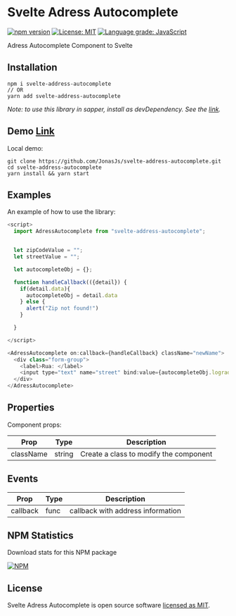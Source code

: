 # Svelte Adress Autocomplete

[![npm version](https://badge.fury.io/js/svelte-address-autocomplete.svg)](https://www.npmjs.com/package/svelte-address-autocomplete)
[![License: MIT](https://img.shields.io/badge/License-MIT-yellow.svg)](https://github.com/JonasJs/svelte-address-autocomplete/blob/master/LICENSE)
[![Language grade: JavaScript](https://img.shields.io/lgtm/grade/javascript/github/jonasjs/svelte-adress-autocomplete.svg?logo=lgtm&logoWidth=18)](https://lgtm.com/projects/g/jonasjs/svelte-adress-autocomplete/context:javascript)

Adress Autocomplete Component to Svelte

## Installation

```
npm i svelte-address-autocomplete
// OR
yarn add svelte-address-autocomplete
```

<em>Note: to use this library in sapper, install as devDependency. See the [link](https://github.com/sveltejs/sapper-template#using-external-components).</em>

## Demo [Link](https://svelte-address-autocomplete.now.sh/)

Local demo:

```
git clone https://github.com/JonasJs/svelte-address-autocomplete.git
cd svelte-address-autocomplete
yarn install && yarn start
```

## Examples

An example of how to use the library:

```js
<script>
  import AdressAutocomplete from "svelte-address-autocomplete";


  let zipCodeValue = "";
  let streetValue = "";

  let autocompleteObj = {};

  function handleCallback(({detail}) {
    if(detail.data){
      autocompleteObj = detail.data
    } else {
      alert("Zip not found!")
    }

  }

</script>

<AdressAutocomplete on:callback={handleCallback} className="newName">
  <div class="form-group">
    <label>Rua: </label>
    <input type="text" name="street" bind:value={autocompleteObj.logradouro} />
  </div>
</AdressAutocomplete>

```

## Properties

Component props:

| Prop      | Type   | Description                            |
| --------- | ------ | -------------------------------------- |
| className | string | Create a class to modify the component |

## Events

| Prop     | Type | Description                       |
| -------- | ---- | --------------------------------- |
| callback | func | callback with address information |

## NPM Statistics

Download stats for this NPM package

[![NPM](https://nodei.co/npm/svelte-adress-autocomplete.png)](https://nodei.co/npm/svelte-adress-autocomplete/)

## License

Svelte Adress Autocomplete is open source software [licensed as MIT](https://github.com/JonasJs/svelte-address-autocomplete/blob/master/LICENSEE).
